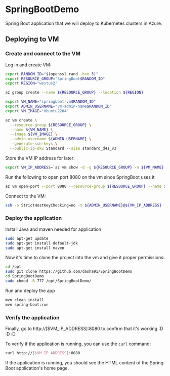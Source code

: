 # SpringBootDemo

Spring Boot application that we will deploy to Kubernetes clusters in Azure.

## Deploying to VM

### Create and connect to the VM 

Log in and create VM: 

```bash
export RANDOM_ID="$(openssl rand -hex 3)"
export RESOURCE_GROUP="SpringBoot$RANDOM_ID"
export REGION="westus2"

az group create --name ${RESOURCE_GROUP} --location ${REGION}
```

```bash
export VM_NAME="springboot-vm$RANDOM_ID"
export ADMIN_USERNAME="vm-admin-name$RANDOM_ID"
export VM_IMAGE="Ubuntu2204"

az vm create \
  --resource-group ${RESOURCE_GROUP} \
  --name ${VM_NAME} \
  --image ${VM_IMAGE} \
  --admin-username ${ADMIN_USERNAME} \
  --generate-ssh-keys \
  --public-ip-sku Standard --size standard_d4s_v3
```

Store the VM IP address for later: 

```bash
export VM_IP_ADDRESS=`az vm show -d -g ${RESOURCE_GROUP} -n ${VM_NAME} --query publicIps -o tsv` 
```

Run the following to open port 8080 on the vm since SpringBoot uses it

```bash
az vm open-port --port 8080 --resource-group ${RESOURCE_GROUP} --name ${VM_NAME} --priority 1100
```

Connect to the VM: 

```bash
ssh -o StrictHostKeyChecking=no -t ${ADMIN_USERNAME}@${VM_IP_ADDRESS}
```

### Deploy the application

Install Java and maven needed for application

```bash
sudo apt-get update
sudo apt-get install default-jdk
sudo apt-get install maven
```

Now it's time to clone the project into the vm and give it proper permissions: 

```bash
cd /opt
sudo git clone https://github.com/dasha91/SpringBootDemo
cd SpringBootDemo
sudo chmod -R 777 /opt/SpringBootDemo/
```

Run and deploy the app

```bash
mvn clean install
mvn spring-boot:run  
```

### Verify the application

Finally, go to http://[$VM_IP_ADDRESS]:8080 to confirm that it's working :D :D :D

To verify if the application is running, you can use the `curl` command:

```bash
curl http://[$VM_IP_ADDRESS]:8080
```

If the application is running, you should see the HTML content of the Spring Boot application's home page.